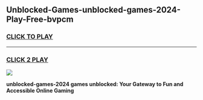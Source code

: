 
## Unblocked-Games-unblocked-games-2024-Play-Free-bvpcm
<h3>
<a href="https://premium76.site?title=unblocked-games-2024&ref=18A">CLICK TO PLAY</a></h3>
<hr>

<h3>
<a href="https://premium76.site?title=unblocked-games-2024&ref=18A">CLICK 2 PLAY</a>
  
</h3>

<a href="https://premium76.site?title=unblocked-games-2024&ref=18A"><img src="https://clearcache.store/games.png"></a>


**unblocked-games-2024 games unblocked: Your Gateway to Fun and Accessible Online Gaming**
